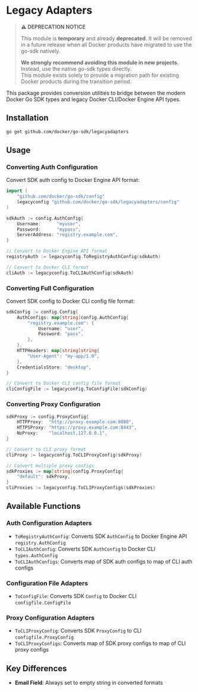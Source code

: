 # Legacy Adapters

> **⚠️ DEPRECATION NOTICE**
> 
> This module is **temporary** and already **deprecated**. It will be removed in a future release when all Docker products have migrated to use the go-sdk natively.
> 
> **We strongly recommend avoiding this module in new projects.** Instead, use the native go-sdk types directly.   
> This module exists solely to provide a migration path for existing Docker products during the transition period.

This package provides conversion utilities to bridge between the modern Docker Go SDK types and legacy Docker CLI/Docker Engine API types.

## Installation

```bash
go get github.com/docker/go-sdk/legacyadapters
```

## Usage

### Converting Auth Configuration

Convert SDK auth config to Docker Engine API format:

```go
import (
    "github.com/docker/go-sdk/config"
    legacyconfig "github.com/docker/go-sdk/legacyadapters/config"
)

sdkAuth := config.AuthConfig{
    Username:      "myuser",
    Password:      "mypass",
    ServerAddress: "registry.example.com",
}

// Convert to Docker Engine API format
registryAuth := legacyconfig.ToRegistryAuthConfig(sdkAuth)

// Convert to Docker CLI format
cliAuth := legacyconfig.ToCLIAuthConfig(sdkAuth)
```

### Converting Full Configuration

Convert SDK config to Docker CLI config file format:

```go
sdkConfig := config.Config{
    AuthConfigs: map[string]config.AuthConfig{
        "registry.example.com": {
            Username: "user",
            Password: "pass",
        },
    },
    HTTPHeaders: map[string]string{
        "User-Agent": "my-app/1.0",
    },
    CredentialsStore: "desktop",
}

// Convert to Docker CLI config file format
cliConfigFile := legacyconfig.ToConfigFile(sdkConfig)
```

### Converting Proxy Configuration

```go
sdkProxy := config.ProxyConfig{
    HTTPProxy:  "http://proxy.example.com:8080",
    HTTPSProxy: "https://proxy.example.com:8443",
    NoProxy:    "localhost,127.0.0.1",
}

// Convert to CLI proxy format
cliProxy := legacyconfig.ToCLIProxyConfig(sdkProxy)

// Convert multiple proxy configs
sdkProxies := map[string]config.ProxyConfig{
    "default": sdkProxy,
}
cliProxies := legacyconfig.ToCLIProxyConfigs(sdkProxies)
```

## Available Functions

### Auth Configuration Adapters

- `ToRegistryAuthConfig`: Converts SDK `AuthConfig` to Docker Engine API `registry.AuthConfig`
- `ToCLIAuthConfig`: Converts SDK `AuthConfig` to Docker CLI `types.AuthConfig`
- `ToCLIAuthConfigs`: Converts map of SDK auth configs to map of CLI auth configs

### Configuration File Adapters

- `ToConfigFile`: Converts SDK `Config` to Docker CLI `configfile.ConfigFile`

### Proxy Configuration Adapters

- `ToCLIProxyConfig`: Converts SDK `ProxyConfig` to CLI `configfile.ProxyConfig`
- `ToCLIProxyConfigs`: Converts map of SDK proxy configs to map of CLI proxy configs

## Key Differences

- **Email Field**: Always set to empty string in converted formats